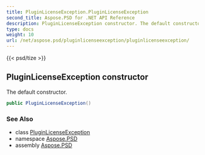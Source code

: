 ```yaml
---
title: PluginLicenseException.PluginLicenseException
second_title: Aspose.PSD for .NET API Reference
description: PluginLicenseException constructor. The default constructor
type: docs
weight: 10
url: /net/aspose.psd/pluginlicenseexception/pluginlicenseexception/
---
```

{{< psd/tize >}}
## PluginLicenseException constructor

The default constructor.

```csharp
public PluginLicenseException()
```

### See Also

* class [PluginLicenseException](../)
* namespace [Aspose.PSD](../../../aspose.psd/)
* assembly [Aspose.PSD](../../../)


